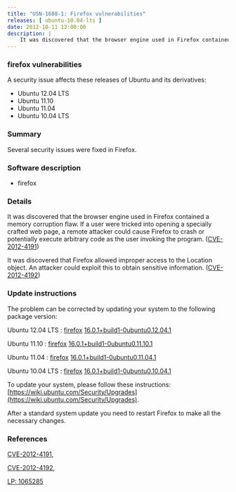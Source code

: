 ```yaml
---
title: "USN-1608-1: Firefox vulnerabilities"
releases: [ ubuntu-10.04-lts ]
date: 2012-10-11 12:00:00
description: |
    It was discovered that the browser engine used in Firefox contained a memory corruption flaw. If a user were tricked into opening a specially crafted web page, a remote attacker could cause Firefox to crash or potentially execute arbitrary code as the user invoking the program. ([CVE-2012-4191](http://people.ubuntu.com/~ubuntu-security/cve/CVE-2012-4191))
--- 
```

 
### firefox vulnerabilities

A security issue affects these releases of Ubuntu and its derivatives:

* Ubuntu 12.04 LTS
* Ubuntu 11.10
* Ubuntu 11.04
* Ubuntu 10.04 LTS

### Summary

Several security issues were fixed in Firefox. 

### Software description

* firefox 

### Details

It was discovered that the browser engine used in Firefox contained a memory corruption flaw. If a user were tricked into opening a specially crafted web page, a remote attacker could cause Firefox to crash or potentially execute arbitrary code as the user invoking the program. ([CVE-2012-4191](http://people.ubuntu.com/~ubuntu-security/cve/CVE-2012-4191))

It was discovered that Firefox allowed improper access to the Location object. An attacker could exploit this to obtain sensitive information. ([CVE-2012-4192](http://people.ubuntu.com/~ubuntu-security/cve/CVE-2012-4192)) 

### Update instructions

The problem can be corrected by updating your system to the following package version:

Ubuntu 12.04 LTS
 : [firefox](https://launchpad.net/ubuntu/+source/firefox) <span> [16.0.1+build1-0ubuntu0.12.04.1](https://launchpad.net/ubuntu/+source/firefox/16.0.1+build1-0ubuntu0.12.04.1) </span> 

Ubuntu 11.10
 : [firefox](https://launchpad.net/ubuntu/+source/firefox) <span> [16.0.1+build1-0ubuntu0.11.10.1](https://launchpad.net/ubuntu/+source/firefox/16.0.1+build1-0ubuntu0.11.10.1) </span> 

Ubuntu 11.04
 : [firefox](https://launchpad.net/ubuntu/+source/firefox) <span> [16.0.1+build1-0ubuntu0.11.04.1](https://launchpad.net/ubuntu/+source/firefox/16.0.1+build1-0ubuntu0.11.04.1) </span> 

Ubuntu 10.04 LTS
 : [firefox](https://launchpad.net/ubuntu/+source/firefox) <span> [16.0.1+build1-0ubuntu0.10.04.1](https://launchpad.net/ubuntu/+source/firefox/16.0.1+build1-0ubuntu0.10.04.1) </span> 

To update your system, please follow these instructions: [https://wiki.ubuntu.com/Security/Upgrades](https://wiki.ubuntu.com/Security/Upgrades).

After a standard system update you need to restart Firefox to make all the necessary changes. 

### References

 [CVE-2012-4191](http://people.ubuntu.com/~ubuntu-security/cve/CVE-2012-4191), 

 [CVE-2012-4192](http://people.ubuntu.com/~ubuntu-security/cve/CVE-2012-4192), 

 [LP: 1065285](https://launchpad.net/bugs/1065285)
 
